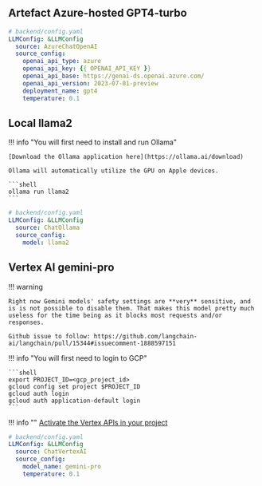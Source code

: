 ## Artefact Azure-hosted GPT4-turbo

```yaml
# backend/config.yaml
LLMConfig: &LLMConfig
  source: AzureChatOpenAI
  source_config:
    openai_api_type: azure
    openai_api_key: {{ OPENAI_API_KEY }}
    openai_api_base: https://genai-ds.openai.azure.com/
    openai_api_version: 2023-07-01-preview
    deployment_name: gpt4
    temperature: 0.1
```

## Local llama2
!!! info "You will first need to install and run Ollama"

    [Download the Ollama application here](https://ollama.ai/download)

    Ollama will automatically utilize the GPU on Apple devices.

    ```shell
    ollama run llama2
    ```

```yaml
# backend/config.yaml
LLMConfig: &LLMConfig
  source: ChatOllama
  source_config:
    model: llama2
```

## Vertex AI gemini-pro

!!! warning

    Right now Gemini models' safety settings are **very** sensitive, and is is not possible to disable them. That makes this model pretty much useless for the time being as it blocks most requests and/or responses.

    Github issue to follow: https://github.com/langchain-ai/langchain/pull/15344#issuecomment-1888597151

!!! info "You will first need to login to GCP"

    ```shell
    export PROJECT_ID=<gcp_project_id>
    gcloud config set project $PROJECT_ID
    gcloud auth login
    gcloud auth application-default login
    ```

!!! info ""
    <a href="https://console.cloud.google.com/vertex-ai" target="_blank">Activate the Vertex APIs in your project</a>

```yaml
# backend/config.yaml
LLMConfig: &LLMConfig
  source: ChatVertexAI
  source_config:
    model_name: gemini-pro
    temperature: 0.1
```
